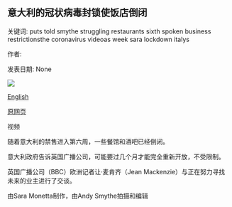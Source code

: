 ## 意大利的冠状病毒封锁使饭店倒闭

关键词: puts told smythe struggling restaurants sixth spoken business restrictionsthe coronavirus videoas week sara lockdown italys

作者: 

发表日期: None

![](https://ichef.bbci.co.uk/news/1024/branded_news/6CE3/production/_111757872_p089h042.jpg)

[English](Italy%E2%80%99s%20coronavirus%20lockdown%20puts%20restaurants%20out%20of%20business.md)

[原网页](https://www.bbc.com/news/world-europe-52282117)

视频

随着意大利的禁售进入第六周，一些餐馆和酒吧已经倒闭。

意大利政府告诉英国广播公司，可能要过几个月才能完全重新开放，不受限制。

英国广播公司（BBC）欧洲记者让·麦肯齐（Jean Mackenzie）与正在努力寻找未来的业主进行了交谈。

由Sara Monetta制作，由Andy Smythe拍摄和编辑